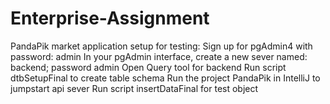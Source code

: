 # Enterprise-Assignment
PandaPik market application setup for testing:
  Sign up for pgAdmin4 with password: admin
  In your pgAdmin interface, create a new sever named: backend; password admin
  Open Query tool for backend
  Run script dtbSetupFinal to create table schema
  Run the project PandaPik in IntelliJ to jumpstart api sever
  Run script insertDataFinal for test object
